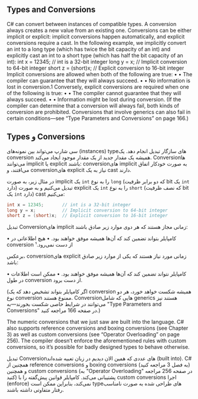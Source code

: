 ## Types and Conversions
 C# can convert between instances of compatible types. A conversion always creates
 a new value from an existing one. Conversions can be either implicit or explicit:
 implicit conversions happen automatically, and explicit conversions require a cast.
 In the following example, we implicitly convert an int to a long type (which has
 twice the bit capacity of an int) and explicitly cast an int to a short type (which
 has half the bit capacity of an int):
 int x = 12345;       // int is a 32-bit integer
 long y = x;          // Implicit conversion to 64-bit integer
 short z = (short)x;  // Explicit conversion to 16-bit integer
 Implicit conversions are allowed when both of the following are true:
 •
 • The compiler can guarantee that they will always succeed.
 •
 • No information is lost in conversion.1
 Conversely, explicit conversions are required when one of the following is true:
 •
 • The compiler cannot guarantee that they will always succeed.
 •
 • Information might be lost during conversion.
 (If the compiler can determine that a conversion will always fail, both kinds of
 conversion are prohibited. Conversions that involve generics can also fail in certain
 conditions—see “Type Parameters and Conversions” on page 166.)

 ## Types و Conversions

سی شارپ می‌تواند بین نمونه‌های (instances) typeهای سازگار تبدیل انجام دهد. یک conversion همیشه یک مقدار جدید از یک مقدار موجود ایجاد می‌کند. Conversionها می‌توانند implicit یا explicit باشند: conversionهای implicit به صورت خودکار اتفاق می‌افتند، و conversionهای explicit نیاز به یک cast دارند.

در مثال زیر، به صورت implicit یک `int` را به نوع `long` (که دو برابر ظرفیت bit یک `int` دارد) تبدیل می‌کنیم و به صورت explicit یک `int` را به نوع `short` (که نصف ظرفیت bit یک `int` دارد) cast می‌کنیم:
```csharp
int x = 12345;       // int is a 32-bit integer
long y = x;          // Implicit conversion to 64-bit integer
short z = (short)x;  // Explicit conversion to 16-bit integer
```

تبدیل Conversionهای implicit زمانی مجاز هستند که هر دوی موارد زیر صادق باشند:

• کامپایلر بتواند تضمین کند که آن‌ها همیشه موفق خواهند بود.
• هیچ اطلاعاتی در conversion از دست نمی‌رود.¹

برعکس، conversionهای explicit زمانی مورد نیاز هستند که یکی از موارد زیر صادق باشد:

• کامپایلر نتواند تضمین کند که آن‌ها همیشه موفق خواهند بود.
• ممکن است اطلاعات در طول conversion از دست برود.

(اگر کامپایلر بتواند تشخیص دهد که یک conversion همیشه شکست خواهد خورد، هر دو نوع conversion ممنوع هستند. Conversionهایی که شامل generics هستند نیز می‌توانند در شرایط خاصی شکست بخورند—به "Type Parameters and Conversions" در صفحه 166 مراجعه کنید.)


 The numeric conversions that we just saw are built into the
 language. C# also supports reference conversions and boxing
 conversions (see Chapter 3) as well as custom conversions (see
 “Operator Overloading” on page 256). The compiler doesn’t
 enforce the aforementioned rules with custom conversions, so
 it’s possible for badly designed types to behave otherwise.

تبدیل Conversionهای عددی که همین الان دیدیم در زبان تعبیه شده‌اند (built into). C# همچنین از reference conversions و boxing conversions (به فصل 3 مراجعه کنید) و همچنین custom conversions (به "Operator Overloading" در صفحه 256 مراجعه کنید) پشتیبانی می‌کند. کامپایلر قوانین پیش‌گفته را با custom conversions اجرا (enforce) نمی‌کند، بنابراین ممکن است typeهای طراحی شده به صورت نامناسب رفتار متفاوتی داشته باشند.
